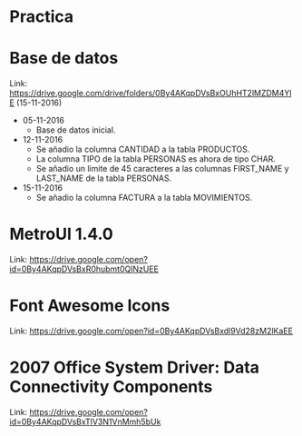 # Practica

# Base de datos

Link: https://drive.google.com/drive/folders/0By4AKqpDVsBxOUhHT2lMZDM4YlE (15-11-2016)

* 05-11-2016
  * Base de datos inicial.
* 12-11-2016
  * Se añadio la columna CANTIDAD a la tabla PRODUCTOS.
  * La columna TIPO de la tabla PERSONAS es ahora de tipo CHAR.
  * Se añadio un limite de 45 caracteres a las columnas FIRST_NAME y LAST_NAME de la tabla PERSONAS.
* 15-11-2016
  * Se añadio la columna FACTURA a la tabla MOVIMIENTOS.
  
# MetroUI 1.4.0

Link: https://drive.google.com/open?id=0By4AKqpDVsBxR0hubmt0QlNzUEE

# Font Awesome Icons

Link: https://drive.google.com/open?id=0By4AKqpDVsBxdl9Vd28zM2lKaEE

# 2007 Office System Driver: Data Connectivity Components

Link: https://drive.google.com/open?id=0By4AKqpDVsBxTlV3N1VnMmh5bUk
